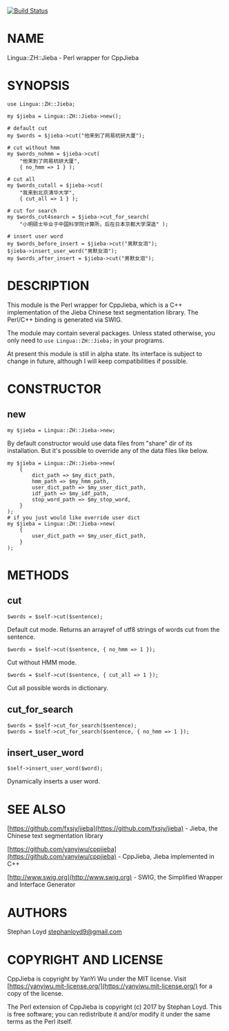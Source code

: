 [![Build Status](https://travis-ci.org/stphnlyd/perl5-jieba.svg?branch=master)](https://travis-ci.org/stphnlyd/perl5-jieba)

# NAME

Lingua::ZH::Jieba - Perl wrapper for CppJieba

# SYNOPSIS

    use Lingua::ZH::Jieba;
    
    my $jieba = Lingua::ZH::Jieba->new();

    # default cut
    my $words = $jieba->cut("他来到了网易杭研大厦");

    # cut without hmm
    my $words_nohmm = $jieba->cut(
        "他来到了网易杭研大厦",
        { no_hmm => 1 } );

    # cut all
    my $words_cutall = $jieba->cut(
        "我来到北京清华大学",
        { cut_all => 1 } );

    # cut for search
    my $words_cut4search = $jieba->cut_for_search(
        "小明硕士毕业于中国科学院计算所，后在日本京都大学深造" );

    # insert user word
    my $words_before_insert = $jieba->cut("男默女泪");
    $jieba->insert_user_word("男默女泪");
    my $words_after_insert = $jieba->cut("男默女泪");

# DESCRIPTION

This module is the Perl wrapper for CppJieba, which is a C++ implementation of
the Jieba Chinese text segmentation library. The Perl/C++ binding is generated
via SWIG. 

The module may contain several packages. Unless stated otherwise, you only
need to `use Lingua::ZH::Jieba;` in your programs.

At present this module is still in alpha state. Its interface is subject to
change in future, although I will keep compatibilities if possible.

# CONSTRUCTOR

## new

    my $jieba = Lingua::ZH::Jieba->new;

By default constructor would use data files from "share" dir of its
installation. But it's possible to override any of the data files like below.

    my $jieba = Lingua::ZH::Jieba->new(
        {
            dict_path => $my_dict_path,
            hmm_path => $my_hmm_path,
            user_dict_path => $my_user_dict_path,
            idf_path => $my_idf_path,
            stop_word_path => $my_stop_word,
        }
    );
    # if you just would like override user dict 
    my $jieba = Lingua::ZH::Jieba->new(
        {
            user_dict_path => $my_user_dict_path,
        }
    );

# METHODS

## cut

    $words = $self->cut($sentence);

Default cut mode. Returns an arrayref of utf8 strings of words cut from
the sentence.

    $words = $self->cut($sentence, { no_hmm => 1 });

Cut without HMM mode.

    $words = $self->cut($sentence, { cut_all => 1 });

Cut all possible words in dictionary.

## cut\_for\_search

    $words = $self->cut_for_search($sentence);
    $words = $self->cut_for_search($sentence, { no_hmm => 1 });

## insert\_user\_word

    $self->insert_user_word($word);

Dynamically inserts a user word.

# SEE ALSO

[https://github.com/fxsjy/jieba](https://github.com/fxsjy/jieba) - Jieba, the Chinese text segmentation
library

[https://github.com/yanyiwu/cppjieba](https://github.com/yanyiwu/cppjieba) - CppJieba, Jieba implemented in C++

[http://www.swig.org](http://www.swig.org) - SWIG, the Simplified Wrapper and Interface Generator

# AUTHORS

Stephan Loyd <stephanloyd9@gmail.com>

# COPYRIGHT AND LICENSE

CppJieba is copyright by YanYi Wu under the MIT license. Visit
[https://yanyiwu.mit-license.org/](https://yanyiwu.mit-license.org/) for a copy of the license.

The Perl extension of CppJieba is copyright (c) 2017 by Stephan Loyd.
This is free software; you can redistribute it and/or modify it under the
same terms as the Perl itself.

